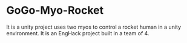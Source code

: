 # GoGo-Myo-Rocket
It is a unity project uses two myos to control a rocket human in a unity environment. It is an EngHack project built in a team of 4.
